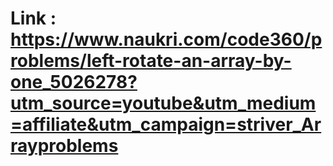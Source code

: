 # Link : https://www.naukri.com/code360/problems/left-rotate-an-array-by-one_5026278?utm_source=youtube&utm_medium=affiliate&utm_campaign=striver_Arrayproblems